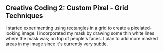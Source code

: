 ## Creative Coding 2: Custom Pixel - Grid Techniques

I started experimenting using rectangles in a grid to create a pixelated-looking image.
I incorporated my mask by drawing some thin white lines where the mask was; on top of people's faces.
I plan to add more masked areas in my image since it's currently very subtle.
